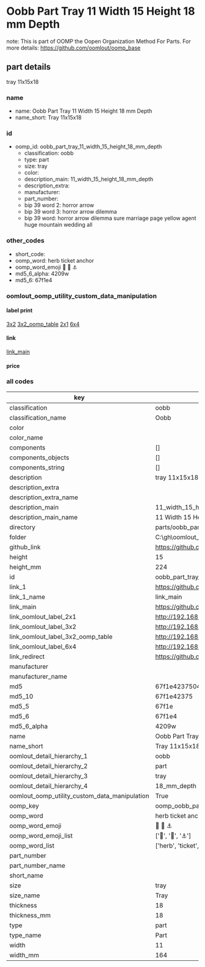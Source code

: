 # Oobb Part Tray 11 Width 15 Height 18 mm Depth  

note: This is part of OOMP the Oopen Organization Method For Parts. For more details: https://github.com/oomlout/oomp_base

##  part details
  



tray 11x15x18



### name
* name: Oobb Part Tray 11 Width 15 Height 18 mm Depth
* name_short: Tray 11x15x18 
### id
* oomp_id: oobb_part_tray_11_width_15_height_18_mm_depth
  * classification: oobb
  * type: part
  * size: tray
  * color: 
  * description_main: 11_width_15_height_18_mm_depth
  * description_extra: 
  * manufacturer: 
  * part_number: 
  * bip 39 word 2: horror arrow
  * bip 39 word 3: horror arrow dilemma
  * bip 39 word: horror arrow dilemma sure marriage page yellow agent huge mountain wedding all

### other_codes
* short_code: 
* oomp_word: herb ticket anchor
* oomp_word_emoji :herb: :ticket: :anchor:
* md5_6_alpha: 4209w
* md5_6: 67f1e4






### oomlout_oomp_utility_custom_data_manipulation
#### label print
[3x2](http://192.168.1.245:1112/?label=oomp%204209w)
[3x2_oomp_table](http://192.168.1.108:1112/?label=oomp%204209w)
[2x1](http://192.168.1.242:1112/?label=oomp%204209w)
[6x4](http://192.168.1.55:1112/?label=oomp%204209w)    

#### link

[link_main](https://github.com/oomlout/oomlout_oobb_version_4_generated_parts/tree/main/navigation_oomp/oobb/part/tray/11_width_15_height_18_mm_depth/part)                              

#### price







### all codes 
| key | value |  
| --- | --- |  
| classification | oobb |  
| classification_name | Oobb |  
| color |  |  
| color_name |  |  
| components | [] |  
| components_objects | [] |  
| components_string | [] |  
| description | tray 11x15x18 |  
| description_extra |  |  
| description_extra_name |  |  
| description_main | 11_width_15_height_18_mm_depth |  
| description_main_name | 11 Width 15 Height 18 mm Depth |  
| directory | parts/oobb_part_tray_11_width_15_height_18_mm_depth |  
| folder | C:\gh\oomlout_oobb_version_4_generated_parts\parts\oobb_part_tray_11_width_15_height_18_mm_depth |  
| github_link | https://github.com/oomlout/oomlout_oomp_part_src/tree/main/parts/oobb_part_tray_11_width_15_height_18_mm_depth |  
| height | 15 |  
| height_mm | 224 |  
| id | oobb_part_tray_11_width_15_height_18_mm_depth |  
| link_1 | https://github.com/oomlout/oomlout_oobb_version_4_generated_parts/tree/main/navigation_oomp/oobb/part/tray/11_width_15_height_18_mm_depth/part |  
| link_1_name | link_main |  
| link_main | https://github.com/oomlout/oomlout_oobb_version_4_generated_parts/tree/main/navigation_oomp/oobb/part/tray/11_width_15_height_18_mm_depth/part |  
| link_oomlout_label_2x1 | http://192.168.1.242:1112/?label=oomp%204209w |  
| link_oomlout_label_3x2 | http://192.168.1.245:1112/?label=oomp%204209w |  
| link_oomlout_label_3x2_oomp_table | http://192.168.1.108:1112/?label=oomp%204209w |  
| link_oomlout_label_6x4 | http://192.168.1.55:1112/?label=oomp%204209w |  
| link_redirect | https://github.com/oomlout/oomlout_oobb_version_4_generated_parts/tree/main/parts/oobb_tray_11_15_18 |  
| manufacturer |  |  
| manufacturer_name |  |  
| md5 | 67f1e4237504ffe27bc42da07c432b6d |  
| md5_10 | 67f1e42375 |  
| md5_5 | 67f1e |  
| md5_6 | 67f1e4 |  
| md5_6_alpha | 4209w |  
| name | Oobb Part Tray 11 Width 15 Height 18 mm Depth |  
| name_short | Tray 11x15x18  |  
| oomlout_detail_hierarchy_1 | oobb |  
| oomlout_detail_hierarchy_2 | part |  
| oomlout_detail_hierarchy_3 | tray |  
| oomlout_detail_hierarchy_4 | 18_mm_depth |  
| oomlout_oomp_utility_custom_data_manipulation | True |  
| oomp_key | oomp_oobb_part_tray_11_width_15_height_18_mm_depth |  
| oomp_word | herb ticket anchor |  
| oomp_word_emoji | :herb: :ticket: :anchor: |  
| oomp_word_emoji_list | [':herb:', ':ticket:', ':anchor:'] |  
| oomp_word_list | ['herb', 'ticket', 'anchor'] |  
| part_number |  |  
| part_number_name |  |  
| short_name |  |  
| size | tray |  
| size_name | Tray |  
| thickness | 18 |  
| thickness_mm | 18 |  
| type | part |  
| type_name | Part |  
| width | 11 |  
| width_mm | 164 |  
